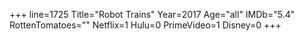 +++
line=1725
Title="Robot Trains"
Year=2017
Age="all"
IMDb="5.4"
RottenTomatoes=""
Netflix=1
Hulu=0
PrimeVideo=1
Disney=0
+++

